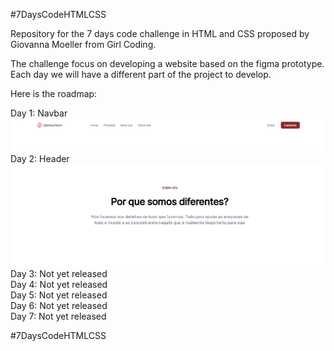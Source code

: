 #7DaysCodeHTMLCSS

Repository for the 7 days code challenge in HTML and CSS proposed by Giovanna Moeller from Girl Coding.

The challenge focus on developing a website based on the figma prototype. Each day we will have a different part of the project to develop.

Here is the roadmap:

Day 1: Navbar
<br/>
<img src="files/images/progress/day1.png" alt="" srcset="" class="nav-logo">
<br/>
Day 2: Header
<br/>
<img src="files/images/progress/day2.png" alt="" srcset="" class="nav-logo">
<br/>
Day 3: Not yet released
<br/>
Day 4: Not yet released
<br/>
Day 5: Not yet released
<br/>
Day 6: Not yet released
<br/>
Day 7: Not yet released


#7DaysCodeHTMLCSS
